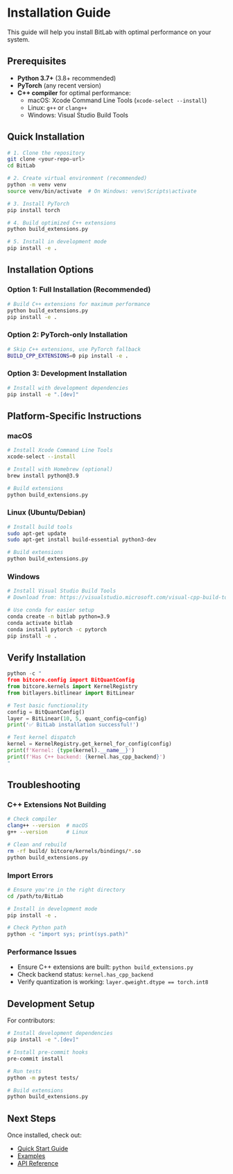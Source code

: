 # Installation Guide

This guide will help you install BitLab with optimal performance on your system.

## Prerequisites

- **Python 3.7+** (3.8+ recommended)
- **PyTorch** (any recent version)
- **C++ compiler** for optimal performance:
  - macOS: Xcode Command Line Tools (`xcode-select --install`)
  - Linux: `g++` or `clang++`
  - Windows: Visual Studio Build Tools

## Quick Installation

```bash
# 1. Clone the repository
git clone <your-repo-url>
cd BitLab

# 2. Create virtual environment (recommended)
python -m venv venv
source venv/bin/activate  # On Windows: venv\Scripts\activate

# 3. Install PyTorch
pip install torch

# 4. Build optimized C++ extensions
python build_extensions.py

# 5. Install in development mode
pip install -e .
```

## Installation Options

### Option 1: Full Installation (Recommended)
```bash
# Build C++ extensions for maximum performance
python build_extensions.py
pip install -e .
```

### Option 2: PyTorch-only Installation
```bash
# Skip C++ extensions, use PyTorch fallback
BUILD_CPP_EXTENSIONS=0 pip install -e .
```

### Option 3: Development Installation
```bash
# Install with development dependencies
pip install -e ".[dev]"
```

## Platform-Specific Instructions

### macOS
```bash
# Install Xcode Command Line Tools
xcode-select --install

# Install with Homebrew (optional)
brew install python@3.9

# Build extensions
python build_extensions.py
```

### Linux (Ubuntu/Debian)
```bash
# Install build tools
sudo apt-get update
sudo apt-get install build-essential python3-dev

# Build extensions
python build_extensions.py
```

### Windows
```bash
# Install Visual Studio Build Tools
# Download from: https://visualstudio.microsoft.com/visual-cpp-build-tools/

# Use conda for easier setup
conda create -n bitlab python=3.9
conda activate bitlab
conda install pytorch -c pytorch
pip install -e .
```

## Verify Installation

```python
python -c "
from bitcore.config import BitQuantConfig
from bitcore.kernels import KernelRegistry
from bitlayers.bitlinear import BitLinear

# Test basic functionality
config = BitQuantConfig()
layer = BitLinear(10, 5, quant_config=config)
print('✅ BitLab installation successful!')

# Test kernel dispatch
kernel = KernelRegistry.get_kernel_for_config(config)
print(f'Kernel: {type(kernel).__name__}')
print(f'Has C++ backend: {kernel.has_cpp_backend}')
"
```

## Troubleshooting

### C++ Extensions Not Building
```bash
# Check compiler
clang++ --version  # macOS
g++ --version      # Linux

# Clean and rebuild
rm -rf build/ bitcore/kernels/bindings/*.so
python build_extensions.py
```

### Import Errors
```bash
# Ensure you're in the right directory
cd /path/to/BitLab

# Install in development mode
pip install -e .

# Check Python path
python -c "import sys; print(sys.path)"
```

### Performance Issues
- Ensure C++ extensions are built: `python build_extensions.py`
- Check backend status: `kernel.has_cpp_backend`
- Verify quantization is working: `layer.qweight.dtype == torch.int8`

## Development Setup

For contributors:

```bash
# Install development dependencies
pip install -e ".[dev]"

# Install pre-commit hooks
pre-commit install

# Run tests
python -m pytest tests/

# Build extensions
python build_extensions.py
```

## Next Steps

Once installed, check out:
- [Quick Start Guide](../README.md)
- [Examples](examples/)
- [API Reference](api/)

